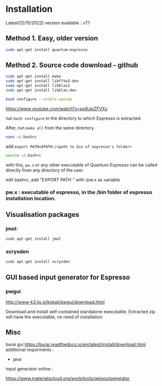 





# Installation

Latest(12/15/2022) version available : v7.1
## Method 1. Easy, older version
```bash
sudo apt-get install quantum-espresso
```
## Method 2. Source code download - github
```bash
sudo apt-get install make
sudo apt-get install libfftw3-dev
sudo apt-get install libblas3
sudo apt-get install libblas-dev
```
```bash
bash configure --enable-openmp
```
https://www.youtube.com/watch?v=pp8JeiZFVXs

run ```bash configure``` in the directory to which Espresso is extracted.

After, run ```make all``` from the same directory.
```bash
nano ~/.bashrc
```
add `export PATH=$PATH:/<path to bin of espresso's folder>`
```bash
source ~/.bashrc
```
with this, `pw.x` or any other executable of Quantum Espresso can be called directly from any directory of the user.

edit bashrc, add "EXPORT PATH " with <path>/pw.x as variable
### pw.x  : executable of espresso, in the /bin folder of espresso installation location.

## Visualisation packages
### jmol:
```bash
sudo apt-get install jmol
```
### xcrysden
```bash
sudo apt-get install xcrysden
```
## GUI based input generator for Espresso
### pwgui

http://www-k3.ijs.si/kokalj/pwgui/download.html

Download and install self-contained standalone executable.
Extracted zip will have the executable, no need of installation.

## Misc

burai gui
https://burai.readthedocs.io/en/latest/install/download.html
additional requirments :
+ java 

input generator online :

https://www.materialscloud.org/work/tools/qeinputgenerator
